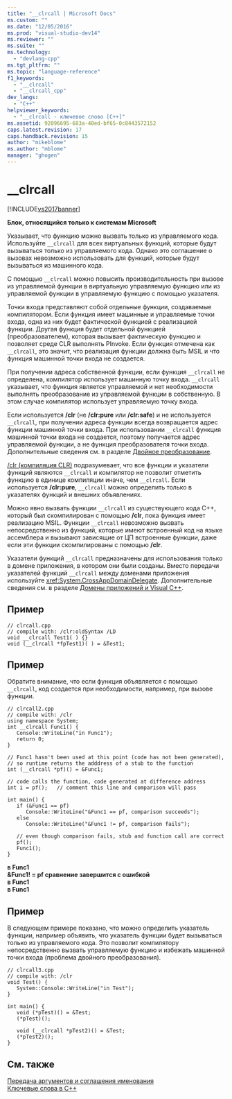 ```yaml
---
title: "__clrcall | Microsoft Docs"
ms.custom: ""
ms.date: "12/05/2016"
ms.prod: "visual-studio-dev14"
ms.reviewer: ""
ms.suite: ""
ms.technology: 
  - "devlang-cpp"
ms.tgt_pltfrm: ""
ms.topic: "language-reference"
f1_keywords: 
  - "__clrcall"
  - "__clrcall_cpp"
dev_langs: 
  - "C++"
helpviewer_keywords: 
  - "__clrcall - ключевое слово [C++]"
ms.assetid: 92096695-683a-40ed-bf65-0c8443572152
caps.latest.revision: 17
caps.handback.revision: 15
author: "mikeblome"
ms.author: "mblome"
manager: "ghogen"
---
```

# __clrcall
[!INCLUDE[vs2017banner](../assembler/inline/includes/vs2017banner.md)]

**Блок, относящийся только к системам Microsoft**  
  
 Указывает, что функцию можно вызвать только из управляемого кода.  Используйте `__clrcall` для всех виртуальных функций, которые будут вызываться только из управляемого кода.  Однако это соглашение о вызовах невозможно использовать для функций, которые будут вызываться из машинного кода.  
  
 С помощью `__clrcall` можно повысить производительность при вызове из управляемой функции в виртуальную управляемую функцию или из управляемой функции в управляемую функцию с помощью указателя.  
  
 Точки входа представляют собой отдельные функции, создаваемые компилятором.  Если функция имеет машинные и управляемые точки входа, одна из них будет фактической функцией с реализацией функции.  Другая функция будет отдельной функцией \(преобразователем\), которая вызывает фактическую функцию и позволяет среде CLR выполнять PInvoke.  Если функция отмечена как `__clrcall`, это значит, что реализация функции должна быть MSIL и что функция машинной точки входа не создается.  
  
 При получении адреса собственной функции, если функция `__clrcall` не определена, компилятор использует машинную точку входа.  `__clrcall` указывает, что функция является управляемой и нет необходимости выполнять преобразование из управляемой функции в собственную.  В этом случае компилятор использует управляемую точку входа.  
  
 Если используется **\/clr** \(не **\/clr:pure** или **\/clr:safe**\) и не используется `__clrcall`, при получении адреса функции всегда возвращается адрес функции машинной точки входа.  При использовании `__clrcall` функция машинной точки входа не создается, поэтому получается адрес управляемой функции, а не функция преобразователя точки входа.  Дополнительные сведения см. в разделе [Двойное преобразование](../Topic/Double%20Thunking%20\(C++\).md).  
  
 [\/clr \(компиляция CLR\)](../build/reference/clr-common-language-runtime-compilation.md) подразумевает, что все функции и указатели функций являются `__clrcall` и компилятор не позволит отметить функцию в единице компиляции иначе, чем `__clrcall`.  Если используется **\/clr:pure**, `__clrcall` можно определить только в указателях функций и внешних объявлениях.  
  
 Можно явно вызвать функции `__clrcall` из существующего кода C\+\+, который был скомпилирован с помощью **\/clr**, пока функция имеет реализацию MSIL.  Функции `__clrcall` невозможно вызвать непосредственно из функций, которые имеют встроенный код на языке ассемблера и вызывают зависящие от ЦП встроенные функции, даже если эти функции скомпилированы с помощью **\/clr**.  
  
 Указатели функций `__clrcall` предназначены для использования только в домене приложения, в котором они были созданы.  Вместо передачи указателей функций `__clrcall` между доменами приложения используйте <xref:System.CrossAppDomainDelegate>.  Дополнительные сведения см. в разделе [Домены приложений и Visual C\+\+](../dotnet/application-domains-and-visual-cpp.md).  
  
## Пример  
  
```  
// clrcall.cpp  
// compile with: /clr:oldSyntax /LD  
void __clrcall Test1( ) {}  
void (__clrcall *fpTest1)( ) = &Test1;  
```  
  
## Пример  
 Обратите внимание, что если функция объявляется с помощью `__clrcall`, код создается при необходимости, например, при вызове функции.  
  
```  
// clrcall2.cpp  
// compile with: /clr  
using namespace System;  
int __clrcall Func1() {  
   Console::WriteLine("in Func1");  
   return 0;  
}  
  
// Func1 hasn't been used at this point (code has not been generated),   
// so runtime returns the adddress of a stub to the function  
int (__clrcall *pf)() = &Func1;  
  
// code calls the function, code generated at difference address  
int i = pf();   // comment this line and comparison will pass  
  
int main() {  
   if (&Func1 == pf)  
      Console::WriteLine("&Func1 == pf, comparison succeeds");  
   else   
      Console::WriteLine("&Func1 != pf, comparison fails");  
  
   // even though comparison fails, stub and function call are correct  
   pf();  
   Func1();  
}  
```  
  
  **в Func1**  
**&Func1\! \= pf сравнение завершится с ошибкой**  
**в Func1**  
**в Func1**   
## Пример  
 В следующем примере показано, что можно определить указатель функции, например объявить, что указатель функции будет вызываться только из управляемого кода.  Это позволит компилятору непосредственно вызвать управляемую функцию и избежать машинной точки входа \(проблема двойного преобразования\).  
  
```  
// clrcall3.cpp  
// compile with: /clr  
void Test() {  
   System::Console::WriteLine("in Test");  
}  
  
int main() {  
   void (*pTest)() = &Test;  
   (*pTest)();  
  
   void (__clrcall *pTest2)() = &Test;  
   (*pTest2)();  
}  
```  
  
## См. также  
 [Передача аргументов и соглашения именования](../Topic/Argument%20Passing%20and%20Naming%20Conventions.md)   
 [Ключевые слова в C\+\+](../cpp/keywords-cpp.md)